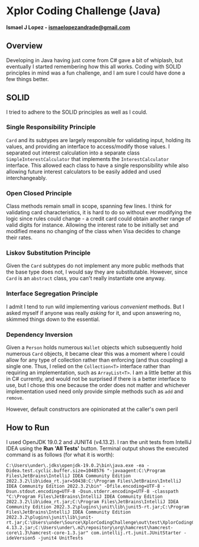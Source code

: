 # Xplor Coding Challenge (Java)

**Ismael J Lopez - ismaelopezandrade@gmail.com**

## Overview
Developing in Java having just come from C# gave a bit of whiplash, but
eventually I started remembering how this all works. Coding with SOLID
principles in mind was a fun challenge, and I am sure I could have
done a few things better.

## SOLID
I tried to adhere to the SOLID principles as well as I could. 

### Single Responsibility Principle
`Card` and its subtypes are largely responsible for validating
input, holding its values, and providing an interface to access/modify
those values. I separated out interest calculation into a separate
class `SimpleInterestCalculator` that implements the `InterestCalculator`
interface. This allowed each class to have a single responsibility
while also allowing future interest calculators to be easily added and used
interchangeably.

### Open Closed Principle
Class methods remain small in scope, spanning few lines. I think for
validating card characteristics, it is hard to do so without ever modifying
the logic since rules could change - a credit card could obtain another
range of valid digits for instance. Allowing the interest rate to be
initially set and modified means no changing of the class when Visa
decides to change their rates.

### Liskov Substitution Principle
Given the `Card` subtypes do not implement any more public methods that
the base type does not, I would say they are substitutable. However, since
`Card` is an `abstract` class, you can't really instantiate one anyway.

### Interface Segregation Principle
I admit I tend to run wild implementing various _convenient_ methods. But
I asked myself if anyone was really _asking_ for it, and upon answering no,
skimmed things down to the essential.

### Dependency Inversion
Given a `Person` holds numerous `Wallet` objects which subsequently hold
numerous `Card` objects, it became clear this was a moment where I could
allow for any type of collection rather than enforcing (and thus coupling)
a single one. Thus, I relied on the `Collection<T>` interface rather than 
requiring an implementation, such as `ArrayList<T>`. I am a little better
at this in C# currently, and would not be surprised if there is a better
interface to use, but I chose this one because the order does not matter
and whichever implementation used need only provide simple methods such
as `add` and `remove`.

However, default constructors are opinionated at the caller's own peril

## How to Run
I used OpenJDK 19.0.2 and JUNIT4 (v4.13.2). I ran the unit tests from 
IntelliJ IDEA using the **Run 'All Tests'** button. Terminal output shows the 
executed command is as follows (for what it is worth):
```
C:\Users\under\.jdks\openjdk-19.0.2\bin\java.exe -ea -Didea.test.cyclic.buffer.size=1048576 "-javaagent:C:\Program Files\JetBrains\IntelliJ IDEA Community Edition 2022.3.2\lib\idea_rt.jar=50438:C:\Program Files\JetBrains\IntelliJ IDEA Community Edition 2022.3.2\bin" -Dfile.encoding=UTF-8 -Dsun.stdout.encoding=UTF-8 -Dsun.stderr.encoding=UTF-8 -classpath "C:\Program Files\JetBrains\IntelliJ IDEA Community Edition 2022.3.2\lib\idea_rt.jar;C:\Program Files\JetBrains\IntelliJ IDEA Community Edition 2022.3.2\plugins\junit\lib\junit5-rt.jar;C:\Program Files\JetBrains\IntelliJ IDEA Community Edition 2022.3.2\plugins\junit\lib\junit-rt.jar;C:\Users\under\Source\XplorCodingChallenge\out\test\XplorCodingChallenge;C:\Users\under\Source\XplorCodingChallenge\out\production\XplorCodingChallenge;C:\Users\under\.m2\repository\junit\junit\4.13.2\junit-4.13.2.jar;C:\Users\under\.m2\repository\org\hamcrest\hamcrest-core\1.3\hamcrest-core-1.3.jar" com.intellij.rt.junit.JUnitStarter -ideVersion5 -junit4 UnitTests
```
